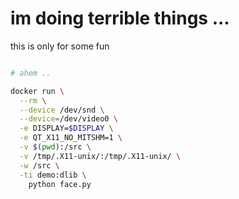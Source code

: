 im doing terrible things ...
============================

this is only for some fun

```sh

# ahem ..

docker run \
  --rm \
  --device /dev/snd \
  --device=/dev/video0 \
  -e DISPLAY=$DISPLAY \
  -e QT_X11_NO_MITSHM=1 \
  -v $(pwd):/src \
  -v /tmp/.X11-unix/:/tmp/.X11-unix/ \
  -w /src \
  -ti demo:dlib \
    python face.py
```
